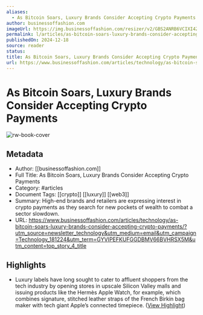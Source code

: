 ```yaml
---
aliases:
  - As Bitcoin Soars, Luxury Brands Consider Accepting Crypto Payments
author: businessoffashion.com
imageUrl: https://img.businessoffashion.com/resizer/v2/GBS2ANRB6VCIXI4ZGEJIDLFBJY.jpg?smart=true&auth=eb1d0f087ea6c1aa5a090a9deca9701ad15a49c1116ec27e65337c3946e4fc9f&width=1200&height=630
permalink: l/articles/as-bitcoin-soars-luxury-brands-consider-accepting-crypto-payments
publishedOn: 2024-12-18
source: reader
status: 
title: As Bitcoin Soars, Luxury Brands Consider Accepting Crypto Payments
url: https://www.businessoffashion.com/articles/technology/as-bitcoin-soars-luxury-brands-consider-accepting-crypto-payments/?utm_source=newsletter_technology&utm_medium=email&utm_campaign=Technology_181224&utm_term=GYVIPEFKUFGGDBMV66BVHRSX5M&utm_content=top_story_4_title
---
```

# As Bitcoin Soars, Luxury Brands Consider Accepting Crypto Payments

![rw-book-cover](https://img.businessoffashion.com/resizer/v2/GBS2ANRB6VCIXI4ZGEJIDLFBJY.jpg?smart=true&auth=eb1d0f087ea6c1aa5a090a9deca9701ad15a49c1116ec27e65337c3946e4fc9f&width=1200&height=630)

## Metadata

- Author: [[businessoffashion.com]]
- Full Title: As Bitcoin Soars, Luxury Brands Consider Accepting Crypto Payments
- Category: #articles
- Document Tags: [[crypto]] [[luxury]] [[web3]]
- Summary: High-end brands and retailers are expressing interest in crypto payments as they search for new pockets of wealth to combat a sector slowdown.
- URL: https://www.businessoffashion.com/articles/technology/as-bitcoin-soars-luxury-brands-consider-accepting-crypto-payments/?utm_source=newsletter_technology&utm_medium=email&utm_campaign=Technology_181224&utm_term=GYVIPEFKUFGGDBMV66BVHRSX5M&utm_content=top_story_4_title

## Highlights

- Luxury labels have long sought to cater to affluent shoppers from the tech industry by opening stores in upscale Silicon Valley malls and issuing products like the Hermès Apple Watch, for example, which combines signature, stitched leather straps of the French Birkin bag maker with tech giant Apple’s connected timepiece. ([View Highlight](https://read.readwise.io/read/01jff92cekvzj7wqbs325g7jec))
